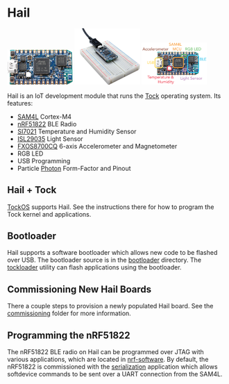 Hail
====

<img src="media/hail_reva_noheaders_1000x536.jpg" width="30%">
<img src="media/hail_breadboard_1000x859.jpg" width="30%">
<img src="media/hail_reva_noheaders_labeled.png" width="30%">

Hail is an IoT development module that runs the
[Tock](https://github.com/helena-project/tock) operating system.
Its features:

- [SAM4L](http://www.atmel.com/products/microcontrollers/arm/sam4l.aspx) Cortex-M4
- [nRF51822](https://www.nordicsemi.com/eng/Products/Bluetooth-low-energy/nRF51822) BLE Radio
- [SI7021](https://www.silabs.com/products/sensors/humidity-sensors/Pages/si7013-20-21.aspx) Temperature and Humidity Sensor
- [ISL29035](https://www.intersil.com/en/products/optoelectronics/ambient-light-sensors/light-to-digital-sensors/ISL29035.html) Light Sensor
- [FXOS8700CQ](http://www.nxp.com/products/sensors/6-axis-sensors/digital-sensor-3d-accelerometer-2g-4g-8g-plus-3d-magnetometer:FXOS8700CQ) 6-axis Accelerometer and Magnetometer
- RGB LED
- USB Programming
- Particle [Photon](https://www.particle.io/products/hardware/photon-wifi-dev-kit) Form-Factor and Pinout


Hail + Tock
-----------

[TockOS](https://github.com/helena-project/tock/tree/master/boards/hail)
supports Hail. See the instructions there for how to program the Tock kernel
and applications.

Bootloader
----------

Hail supports a software bootloader which allows new code to be flashed
over USB. The bootloader source is in the [bootloader](bootloader) directory.
The [tockloader](https://github.com/helena-project/tockloader) utility
can flash applications using the bootloader.

Commissioning New Hail Boards
-----------------------------

There a couple steps to provision a newly populated Hail board.
See the [commissioning](commissioning) folder for more information.

Programming the nRF51822
------------------------

The nRF51822 BLE radio on Hail can be programmed over JTAG with various
applications, which are located in [nrf-software](nrf-software). By default,
the nRF51822 is commissioned with the
[serialization](https://github.com/helena-project/tock-nrf-serialization)
application which allows softdevice commands to be sent over a UART connection
from the SAM4L.
